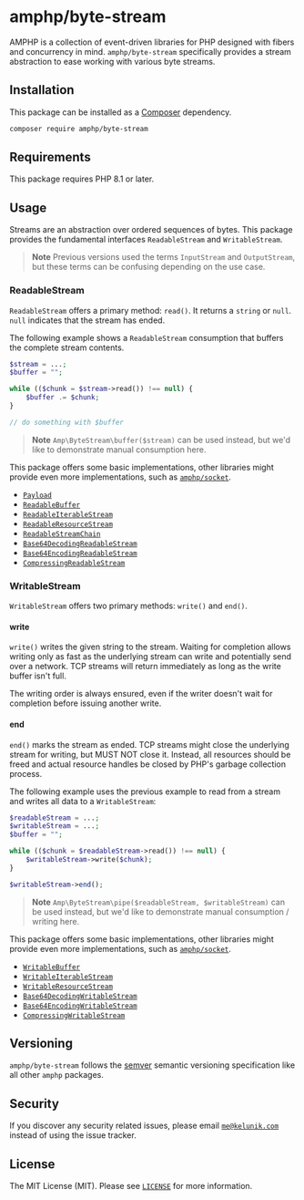 # amphp/byte-stream

AMPHP is a collection of event-driven libraries for PHP designed with fibers and concurrency in mind.
`amphp/byte-stream` specifically provides a stream abstraction to ease working with various byte streams.

## Installation

This package can be installed as a [Composer](https://getcomposer.org/) dependency.

```bash
composer require amphp/byte-stream
```

## Requirements

This package requires PHP 8.1 or later.

## Usage

Streams are an abstraction over ordered sequences of bytes. This package provides the fundamental interfaces `ReadableStream` and `WritableStream`.

> **Note**
> Previous versions used the terms `InputStream` and `OutputStream`, but these terms can be confusing depending on the use case.

### ReadableStream

`ReadableStream` offers a primary method: `read()`. It returns a `string` or `null`. `null` indicates that the stream has ended.

The following example shows a `ReadableStream` consumption that buffers the complete stream contents.

```php
$stream = ...;
$buffer = "";

while (($chunk = $stream->read()) !== null) {
    $buffer .= $chunk;
}

// do something with $buffer
```

> **Note**
> `Amp\ByteStream\buffer($stream)` can be used instead, but we'd like to demonstrate manual consumption here.

This package offers some basic implementations, other libraries might provide even more implementations, such as [`amphp/socket`](https://github.com/amphp/socket).

* [`Payload`](#Payload)
* [`ReadableBuffer`](#ReadableBuffer)
* [`ReadableIterableStream`](#ReadableIterableStream)
* [`ReadableResourceStream`](#ReadableResourceStream)
* [`ReadableStreamChain`](#ReadableStreamChain)
* [`Base64DecodingReadableStream`](#Base64DecodingReadableStream)
* [`Base64EncodingReadableStream`](#Base64EncodingReadableStream)
* [`CompressingReadableStream`](#CompressingReadableStream)

### WritableStream

`WritableStream` offers two primary methods: `write()` and `end()`.

#### write

`write()` writes the given string to the stream. Waiting for completion allows writing only as fast as the underlying stream can write and potentially send over a network. TCP streams will return immediately as long as the write buffer isn't full.

The writing order is always ensured, even if the writer doesn't wait for completion before issuing another write.

#### end

`end()` marks the stream as ended. TCP streams might close the underlying stream for writing, but MUST NOT close it. Instead, all resources should be freed and actual resource handles be closed by PHP's garbage collection process.

The following example uses the previous example to read from a stream and writes all data to a `WritableStream`:

```php
$readableStream = ...;
$writableStream = ...;
$buffer = "";

while (($chunk = $readableStream->read()) !== null) {
    $writableStream->write($chunk);
}

$writableStream->end();
```

> **Note**
> `Amp\ByteStream\pipe($readableStream, $writableStream)` can be used instead, but we'd like to demonstrate manual consumption / writing here.

This package offers some basic implementations, other libraries might provide even more implementations, such as [`amphp/socket`](https://github.com/amphp/socket).

* [`WritableBuffer`](#WritableBuffer)
* [`WritableIterableStream`](#WritableIterableStream)
* [`WritableResourceStream`](#WritableResourceStream)
* [`Base64DecodingWritableStream`](#Base64DecodingWritableStream)
* [`Base64EncodingWritableStream`](#Base64EncodingWritableStream)
* [`CompressingWritableStream`](#CompressingWritableStream)

## Versioning

`amphp/byte-stream` follows the [semver](http://semver.org/) semantic versioning specification like all other `amphp` packages.

## Security

If you discover any security related issues, please email [`me@kelunik.com`](mailto:me@kelunik.com) instead of using the issue tracker.

## License

The MIT License (MIT). Please see [`LICENSE`](./LICENSE) for more information.
